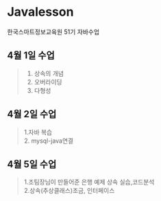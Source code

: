 # Javalesson
한국스마트정보교육원 51기 자바수업


## 4월 1일 수업

> 1. 상속의 개념<br>
> 2. 오버라이딩 <br>
> 3. 다형성

## 4월 2일 수업
> 1.자바 복습<br>
> 2. mysql-java연결

## 4월 5일 수업
> 1.조팀장님이 만들어준 은행 예제 상속 실습,코드분석<br>
> 2.상속(추상클래스)조금, 인터페이스